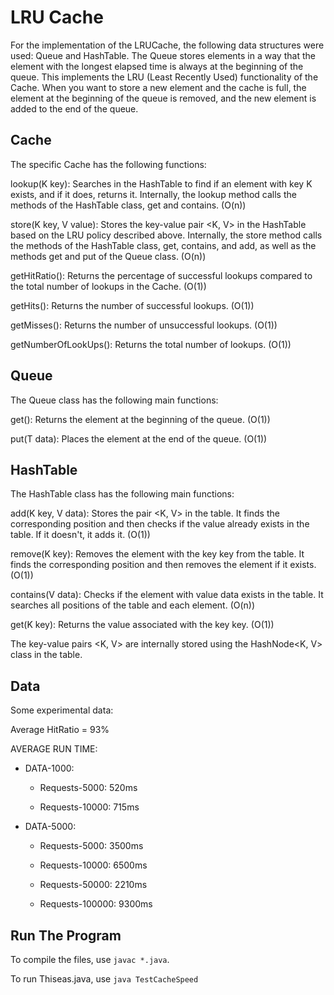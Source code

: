# LRU Cache

For the implementation of the LRUCache, the following data structures were used: Queue and HashTable. The Queue stores elements in a way that the element with the longest elapsed time is always at the beginning of the queue. This implements the LRU (Least Recently Used) functionality of the Cache. When you want to store a new element and the cache is full, the element at the beginning of the queue is removed, and the new element is added to the end of the queue.

## Cache
The specific Cache has the following functions:

lookup(K key): Searches in the HashTable to find if an element with key K exists, and if it does, returns it. Internally, the lookup method calls the methods of the HashTable class, get and contains. (O(n))

store(K key, V value): Stores the key-value pair <K, V> in the HashTable based on the LRU policy described above. Internally, the store method calls the methods of the HashTable class, get, contains, and add, as well as the methods get and put of the Queue class. (O(n))

getHitRatio(): Returns the percentage of successful lookups compared to the total number of lookups in the Cache. (O(1))

getHits(): Returns the number of successful lookups. (O(1))

getMisses(): Returns the number of unsuccessful lookups. (O(1))

getNumberOfLookUps(): Returns the total number of lookups. (O(1))

## Queue

The Queue class has the following main functions:

get(): Returns the element at the beginning of the queue. (O(1))

put(T data): Places the element at the end of the queue. (O(1))

## HashTable

The HashTable class has the following main functions:

add(K key, V data): Stores the pair <K, V> in the table. It finds the corresponding position and then checks if the value already exists in the table. If it doesn't, it adds it. (O(1))

remove(K key): Removes the element with the key key from the table. It finds the corresponding position and then removes the element if it exists. (O(1))

contains(V data): Checks if the element with value data exists in the table. It searches all positions of the table and each element. (O(n))

get(K key): Returns the value associated with the key key. (O(1))

The key-value pairs <K, V> are internally stored using the HashNode<K, V> class in the table.

## Data
Some experimental data:

Average HitRatio = 93%

AVERAGE RUN TIME:

* DATA-1000:

    * Requests-5000: 520ms

    * Requests-10000: 715ms

* DATA-5000:

  * Requests-5000: 3500ms

  * Requests-10000: 6500ms

  * Requests-50000: 2210ms

  * Requests-100000: 9300ms

## Run The Program
To compile the files, use ```javac *.java```. 

To run Thiseas.java, use ```java TestCacheSpeed```

